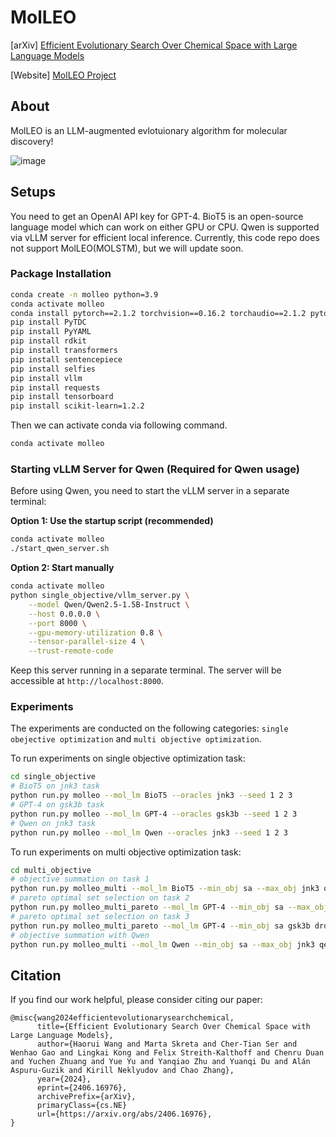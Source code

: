# MolLEO

[arXiv] [Efficient Evolutionary Search Over Chemical Space with Large Language Models](https://arxiv.org/abs/2406.16976)

[Website] [MolLEO Project](https://molleo.github.io/)

## About

MolLEO is an LLM-augmented evlotuionary algorithm for molecular discovery!

![image](images/README/molleo_overview.gif)

## Setups
You need to get an OpenAI API key for GPT-4. BioT5 is an open-source language model which can work on either GPU or CPU. Qwen is supported via vLLM server for efficient local inference. Currently, this code repo does not support MolLEO(MOLSTM), but we will update soon.

### Package Installation
```bash
conda create -n molleo python=3.9
conda activate molleo
conda install pytorch==2.1.2 torchvision==0.16.2 torchaudio==2.1.2 pytorch-cuda=12.1 -c pytorch -c nvidia
pip install PyTDC 
pip install PyYAML
pip install rdkit
pip install transformers
pip install sentencepiece
pip install selfies
pip install vllm
pip install requests
pip install tensorboard
pip install scikit-learn=1.2.2
```

Then we can activate conda via following command. 
```bash
conda activate molleo 
```

### Starting vLLM Server for Qwen (Required for Qwen usage)
Before using Qwen, you need to start the vLLM server in a separate terminal:

**Option 1: Use the startup script (recommended)**
```bash
conda activate molleo
./start_qwen_server.sh
```

**Option 2: Start manually**
```bash
conda activate molleo
python single_objective/vllm_server.py \
    --model Qwen/Qwen2.5-1.5B-Instruct \
    --host 0.0.0.0 \
    --port 8000 \
    --gpu-memory-utilization 0.8 \
    --tensor-parallel-size 4 \
    --trust-remote-code
```

Keep this server running in a separate terminal. The server will be accessible at `http://localhost:8000`.


### Experiments
The experiments are conducted on the following categories: `single obejective optimization` and `multi objective optimization`.

To run experiments on single objective optimization task:

```bash
cd single_objective
# BioT5 on jnk3 task
python run.py molleo --mol_lm BioT5 --oracles jnk3 --seed 1 2 3
# GPT-4 on gsk3b task
python run.py molleo --mol_lm GPT-4 --oracles gsk3b --seed 1 2 3
# Qwen on jnk3 task
python run.py molleo --mol_lm Qwen --oracles jnk3 --seed 1 2 3
```
To run experiments on multi objective optimization task:

```bash
cd multi_objective
# objective summation on task 1
python run.py molleo_multi --mol_lm BioT5 --min_obj sa --max_obj jnk3 qed --seed 1 2 3
# pareto optimal set selection on task 2
python run.py molleo_multi_pareto --mol_lm GPT-4 --min_obj sa --max_obj gsk3b qed --seed 1 2 3
# pareto optimal set selection on task 3
python run.py molleo_multi_pareto --mol_lm GPT-4 --min_obj sa gsk3b drd2 --max_obj jnk3 qed --seed 1 2 3
# objective summation with Qwen
python run.py molleo_multi --mol_lm Qwen --min_obj sa --max_obj jnk3 qed --seed 1 2 3
```

## Citation
If you find our work helpful, please consider citing our paper:

```
@misc{wang2024efficientevolutionarysearchchemical,
      title={Efficient Evolutionary Search Over Chemical Space with Large Language Models}, 
      author={Haorui Wang and Marta Skreta and Cher-Tian Ser and Wenhao Gao and Lingkai Kong and Felix Streith-Kalthoff and Chenru Duan and Yuchen Zhuang and Yue Yu and Yanqiao Zhu and Yuanqi Du and Alán Aspuru-Guzik and Kirill Neklyudov and Chao Zhang},
      year={2024},
      eprint={2406.16976},
      archivePrefix={arXiv},
      primaryClass={cs.NE}
      url={https://arxiv.org/abs/2406.16976}, 
}
```
